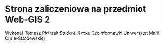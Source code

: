 # Strona zaliczeniowa na przedmiot Web-GIS 2

Wykonał: Tomasz Pietrzak
Student III roku Geoinformatyki
Uniwersytet Marii Curie-Skłodowskiej
